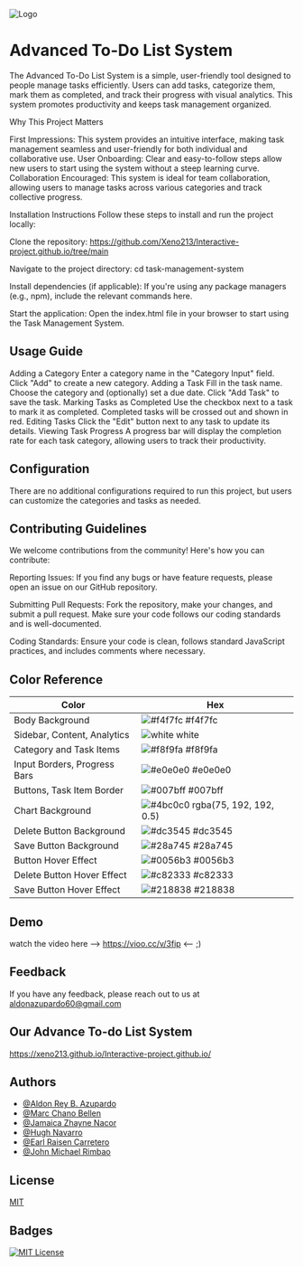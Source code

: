 
![Logo](https://encrypted-tbn0.gstatic.com/images?q=tbn:ANd9GcROYBY5TZAJdiNA0rndT_7rmlEJpdJk3FyeHQ&s)


# Advanced To-Do List System

The Advanced To-Do List System is a simple, user-friendly tool designed to people manage tasks efficiently. Users can add tasks, categorize them, mark them as completed, and track their progress with visual analytics. This system promotes productivity and keeps task management organized.

Why This Project Matters 

First Impressions: This system provides an intuitive interface, making task management seamless and user-friendly for both individual and collaborative use.
User Onboarding: Clear and easy-to-follow steps allow new users to start using the system without a steep learning curve.
Collaboration Encouraged: This system is ideal for team collaboration, allowing users to manage tasks across various categories and track collective progress.

Installation Instructions
Follow these steps to install and run the project locally:

Clone the repository: https://github.com/Xeno213/Interactive-project.github.io/tree/main

Navigate to the project directory: cd task-management-system

Install dependencies (if applicable): If you're using any package managers (e.g., npm), include the relevant commands here.

Start the application: Open the index.html file in your browser to start using the Task Management System.

## Usage Guide

Adding a Category
Enter a category name in the "Category Input" field.
Click "Add" to create a new category.
Adding a Task
Fill in the task name.
Choose the category and (optionally) set a due date.
Click "Add Task" to save the task.
Marking Tasks as Completed
Use the checkbox next to a task to mark it as completed. Completed tasks will be crossed out and shown in red.
Editing Tasks
Click the "Edit" button next to any task to update its details.
Viewing Task Progress
A progress bar will display the completion rate for each task category, allowing users to track their productivity.

## Configuration
There are no additional configurations required to run this project, but users can customize the categories and tasks as needed.
## Contributing Guidelines

We welcome contributions from the community! Here's how you can contribute:

Reporting Issues: If you find any bugs or have feature requests, please open an issue on our GitHub repository.

Submitting Pull Requests: Fork the repository, make your changes, and submit a pull request. Make sure your code follows our coding standards and is well-documented.

Coding Standards: Ensure your code is clean, follows standard JavaScript practices, and includes comments where necessary.

## Color Reference

| Color                          | Hex                                                                |
| ------------------------------ | ------------------------------------------------------------------ |
| Body Background                | ![#f4f7fc](https://via.placeholder.com/10/f4f7fc?text=+) #f4f7fc |
| Sidebar, Content, Analytics    | ![white](https://via.placeholder.com/10/ffffff?text=+) white|
| Category and Task Items        | ![#f8f9fa](https://via.placeholder.com/10/f8f9fa?text=+) #f8f9fa|
| Input Borders, Progress Bars   | ![#e0e0e0](https://via.placeholder.com/10/e0e0e0?text=+) #e0e0e0|
| Buttons, Task Item Border      | ![#007bff](https://via.placeholder.com/10/007bff?text=+) #007bff|
| Chart Background               | ![#4bc0c0](https://via.placeholder.com/10/4bc0c0?text=+) rgba(75, 192, 192, 0.5) |
| Delete Button Background        | ![#dc3545](https://via.placeholder.com/10/dc3545?text=+) #dc3545|
| Save Button Background          | ![#28a745](https://via.placeholder.com/10/28a745?text=+) #28a745|
| Button Hover Effect            | ![#0056b3](https://via.placeholder.com/10/0056b3?text=+) #0056b3|
| Delete Button Hover Effect     | ![#c82333](https://via.placeholder.com/10/c82333?text=+) #c82333|
| Save Button Hover Effect       | ![#218838](https://via.placeholder.com/10/218838?text=+) #218838|

## Demo

watch the video here --> https://vioo.cc/v/3fip <-- ;)


## Feedback

If you have any feedback, please reach out to us at aldonazupardo60@gmail.com


## Our Advance To-do List System

https://xeno213.github.io/Interactive-project.github.io/
## Authors

- [@Aldon Rey B. Azupardo](https://github.com/Xeno213)
- [@Marc Chano Bellen](https://github.com/Bellen04)
- [@Jamaica Zhayne Nacor](https://github.com/jamaicazhaynenacor)
- [@Hugh Navarro](https://github.com/Tenshx)
- [@Earl Raisen Carretero](https://github.com/santinapat)
- [@John Michael Rimbao](https://github.com/jmexclsv)


## License

[MIT](https://choosealicense.com/licenses/mit/)


## Badges


[![MIT License](https://img.shields.io/badge/SirjasonPogi-blue?style=for-the-badge
)](https://choosealicense.com/licenses/mit/)

